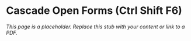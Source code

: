 #    Cascade Open Forms (Ctrl Shift F6)

_This page is a placeholder. Replace this stub with your content or link to a PDF._
